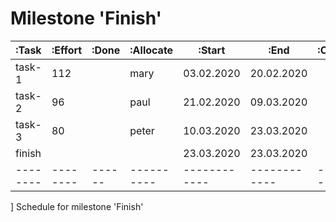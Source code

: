 # Milestone 'Finish'

  |:Task   |:Effort |:Done |:Allocate |:Start      |:End        |:Comment  |
  |--------|--------|------|----------|------------|------------|----------|
  | task-1 | 112    |      | mary     | 03.02.2020 | 20.02.2020 |          |
  | task-2 | 96     |      | paul     | 21.02.2020 | 09.03.2020 |          |
  | task-3 | 80     |      | peter    | 10.03.2020 | 23.03.2020 |          |
  | finish |        |      |          | 23.03.2020 | 23.03.2020 |          |
  |--------|--------|------|----------|------------|------------|----------|
  ] Schedule for milestone 'Finish'

